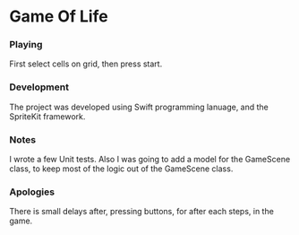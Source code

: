 # Game Of Life

### Playing
First select cells on grid, then press start.

### Development
The project was developed using Swift programming lanuage, and the SpriteKit framework. 

### Notes 
I wrote a few Unit tests. Also I was going to add a model for the GameScene class, to keep most of the logic out of the GameScene class. 

### Apologies 
There is small delays after, pressing buttons, for after each steps, in the game. 
